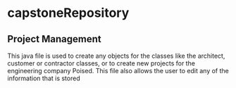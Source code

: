 # capstoneRepository
## Project Management

This java file is used to create any objects for the classes like the architect, customer or contractor classes,
or to create new projects for the engineering company Poised.
This file also allows the user to edit any of the information that is stored
